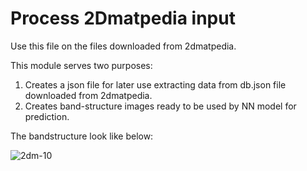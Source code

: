 # Process 2Dmatpedia input
Use this file on the files downloaded from 2dmatpedia.

This module serves two purposes:

1. Creates a json file for later use extracting data from db.json file downloaded from 2dmatpedia.
2. Creates band-structure images ready to be used by NN model for prediction.

The bandstructure look like below:

![2dm-10](https://user-images.githubusercontent.com/106304435/175246588-0c677f43-fb6f-4a0d-9f31-bfe4a2649153.png)
